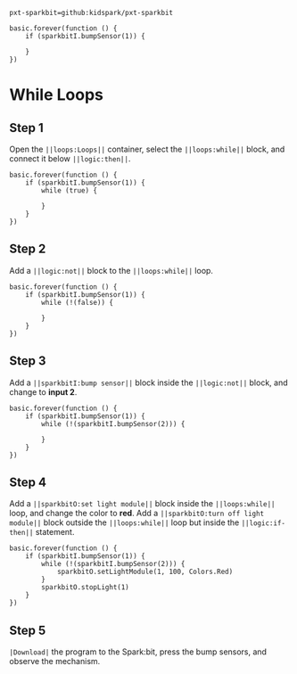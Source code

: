 ```package
pxt-sparkbit=github:kidspark/pxt-sparkbit
```

```template
basic.forever(function () {
    if (sparkbitI.bumpSensor(1)) {
    	
    }
})
```

# While Loops

## Step 1

Open the ``||loops:Loops||`` container, select the ``||loops:while||`` block, and connect it below ``||logic:then||``.

```blocks
basic.forever(function () {
    if (sparkbitI.bumpSensor(1)) {
        while (true) {
        	
        }
    }
})
```

## Step 2

Add a ``||logic:not||`` block to the ``||loops:while||`` loop.

```blocks
basic.forever(function () {
    if (sparkbitI.bumpSensor(1)) {
        while (!(false)) {
        	
        }
    }
})
```

## Step 3

Add a ``||sparkbitI:bump sensor||`` block inside the ``||logic:not||`` block, and change to **input 2**.

```blocks
basic.forever(function () {
    if (sparkbitI.bumpSensor(1)) {
        while (!(sparkbitI.bumpSensor(2))) {
        	
        }
    }
})
```

## Step 4

Add a ``||sparkbitO:set light module||`` block inside the ``||loops:while||`` loop, and change the color to **red**. Add a ``||sparkbitO:turn off light module||`` block outside the ``||loops:while||`` loop but inside the ``||logic:if-then||`` statement.

```blocks
basic.forever(function () {
    if (sparkbitI.bumpSensor(1)) {
        while (!(sparkbitI.bumpSensor(2))) {
            sparkbitO.setLightModule(1, 100, Colors.Red)
        }
        sparkbitO.stopLight(1)
    }
})
```

## Step 5

``|Download|`` the program to the Spark:bit, press the bump sensors, and observe the mechanism.